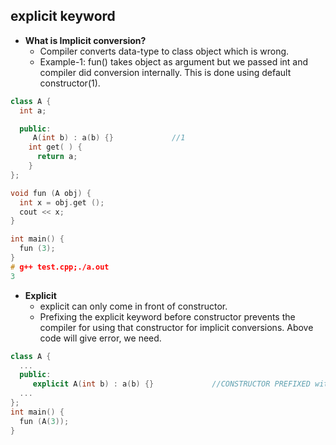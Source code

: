 ## explicit keyword
- **What is Implicit conversion?** 
  - Compiler converts data-type to class object which is wrong.
  - Example-1: fun() takes object as argument but we passed int and compiler did conversion internally. This is done using default constructor(1).
```c++
class A {
  int a;

  public:
     A(int b) : a(b) {}             //1
    int get( ) {
      return a;
    }
};

void fun (A obj) {
  int x = obj.get ();
  cout << x;
}

int main() {
  fun (3);
}
# g++ test.cpp;./a.out
3
```
- **Explicit** 
  - explicit can only come in front of constructor.
  - Prefixing the explicit keyword before constructor prevents the compiler for using that constructor for implicit conversions. Above code will give error, we need.
```c++
class A {
  ...
  public:
     explicit A(int b) : a(b) {}             //CONSTRUCTOR PREFIXED with EXPLICIT stops implicit conversion
  ...
};
int main() {
  fun (A(3));
}
```
